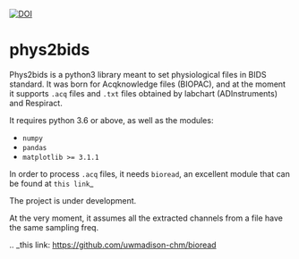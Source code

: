 [![DOI](https://zenodo.org/badge/208861898.svg)](https://zenodo.org/badge/latestdoi/208861898)


phys2bids
=========
Phys2bids is a python3 library meant to set physiological files in BIDS
standard.
It was born for Acqknowledge files (BIOPAC), and at the moment it supports
``.acq`` files and ``.txt`` files obtained by labchart
(ADInstruments) and Respiract.

It requires python 3.6 or above, as well as the modules:
- `numpy`
- `pandas`
- `matplotlib >= 3.1.1`

In order to process ``.acq`` files, it needs `bioread`, an excellent module
that can be found at `this link`_

The project is under development.

At the very moment, it assumes all the extracted channels from a file
have the same sampling freq.

.. _this link:
   https://github.com/uwmadison-chm/bioread

